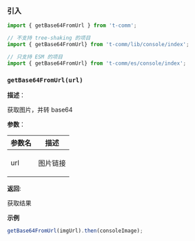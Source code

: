 
### 引入

```ts
import { getBase64FromUrl } from 't-comm';

// 不支持 tree-shaking 的项目
import { getBase64FromUrl} from 't-comm/lib/console/index';

// 只支持 ESM 的项目
import { getBase64FromUrl} from 't-comm/es/console/index';
```


### `getBase64FromUrl(url)` 


**描述**：<p>获取图片，并转 base64</p>

**参数**：


| 参数名 | 描述 |
| --- | --- |
| url | <p>图片链接</p> |

**返回**: <p>获取结果</p>

**示例**

```ts
getBase64FromUrl(imgUrl).then(consoleImage);
```
